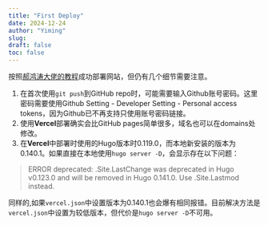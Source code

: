 ```yaml
---
title: "First Deploy"
date: 2024-12-24
author: "Yiming"
slug:
draft: false
toc: false
---
```



按照[郝鸿涛大佬的教程](https://hongtaoh.com/cn/2024/03/22/personal-website-tutorial/)成功部署网站，但仍有几个细节需要注意。

1. 在首次使用`git push`到GitHub repo时，可能需要输入Github账号密码。这里密码需要使用Github Setting - Developer Setting - Personal access tokens，因为Github已不再支持只使用账号密码链接。
2. 使用**Vercel**部署确实会比GitHub pages简单很多，域名也可以在domains处修改。
3. 在**Vercel**中部署时使用的Hugo版本时0.119.0，而本地新安装的版本为0.140.1。如果直接在本地使用`hugo server -D`，会显示存在以下问题：

> ERROR deprecated: .Site.LastChange was deprecated in Hugo v0.123.0 and will be removed in Hugo 0.141.0. Use .Site.Lastmod instead.

同样的,如果`vercel.json`中设置版本为0.140.1也会爆有相同报错。目前解决方法是`vercel.json`中设置为较低版本，但代价是`hugo server -D`不可用。